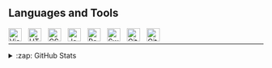 ## Languages and Tools

<img align="left" alt="Visual Studio Code" width="26px" src="https://cdn.jsdelivr.net/gh/devicons/devicon/icons/vscode/vscode-original.svg" style="padding-right:10px;" />
<img align="left" alt="HTML5" width="26px" src="https://cdn.jsdelivr.net/gh/devicons/devicon/icons/html5/html5-original.svg" style="padding-right:10px;" />
<img align="left" alt="CSS3" width="26px" src="https://cdn.jsdelivr.net/gh/devicons/devicon/icons/css3/css3-original.svg" style="padding-right:10px;" />
<img align="left" alt="JavaScript" width="26px" src="https://cdn.jsdelivr.net/gh/devicons/devicon/icons/javascript/javascript-original.svg" style="padding-right:10px;" />
<img align="left" alt="React" width="26px" src="https://cdn.jsdelivr.net/gh/devicons/devicon/icons/react/react-original.svg" style="padding-right:10px;" />
<img align="left" alt="Swift" width="26px" src="[https://external-content.duckduckgo.com/iu/?u=https%3A%2F%2Fwww.dlf.pt%2Fdfpng%2Fmiddlepng%2F559-5598467_file-swift-logo-svg-wikimedia-commons-swift-programming.png&f=1&nofb=1](https://external-content.duckduckgo.com/iu/?u=http%3A%2F%2Fwww.sic-sales.de%2Fwp-content%2Fuploads%2F2016%2F04%2FSwift_logo.svg.png&f=1&nofb=1)" style="padding-right:10px;" />
<img align="left" alt="Git" width="26px" src="https://cdn.jsdelivr.net/gh/devicons/devicon/icons/git/git-original.svg" style="padding-right:10px;" />
<img align="left" alt="GitHub" width="26px" src="https://user-images.githubusercontent.com/3369400/139448065-39a229ba-4b06-434b-bc67-616e2ed80c8f.png" style="padding-right:10px;" />
<br/>

---
<details>
  <summary>:zap: GitHub Stats</summary> <br>
  <img align="left" alt="Oracle's GitHub Stats" src="https://github-readme-stats.vercel.app/api?username=Oracle16&show_icons=true&hide_border=false&title_color=ff652f&icon_color=FFE400&bg_color=09131B&text_color=ffffff&border_color=0c1a25"/>
</details>
